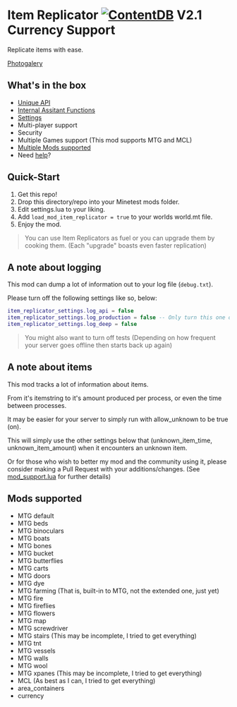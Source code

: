 # Item Replicator [![ContentDB](https://content.minetest.net/packages/ApolloX/item_replicator/shields/downloads/)](https://content.minetest.net/packages/ApolloX/item_replicator/) V2.1 Currency Support

Replicate items with ease.

[Photogalery](PHOTOS.md)

## What's in the box

* [Unique API](API.md)
* [Internal Assitant Functions](INTERNALS.md)
* [Settings](SETTINGS.md)
* Multi-player support
* Security
* Multiple Games support (This mod supports MTG and MCL)
* [Multiple Mods supported](mod_support.lua)
* Need [help](HELP.md)?

## Quick-Start

1. Get this repo!
2. Drop this directory/repo into your Minetest mods folder.
3. Edit settings.lua to your liking.
4. Add `load_mod_item_replicator = true` to your worlds world.mt file.
5. Enjoy the mod.

> You can use Item Replicators as fuel or you can upgrade them by cooking them. (Each "upgrade" boasts even faster replication)

## A note about logging

This mod can dump a lot of information out to your log file (`debug.txt`).

Please turn off the following settings like so, below:

```lua
item_replicator_settings.log_api = false
item_replicator_settings.log_production = false -- Only turn this one off if really needed
item_replicator_settings.log_deep = false
```

> You might also want to turn off tests (Depending on how frequent your server goes offline then starts back up again)

## A note about items

This mod tracks a lot of information about items.

From it's itemstring to it's amount produced per process, or even the time between processes.

It may be easier for your server to simply run with allow_unknown to be true (on).

This will simply use the other settings below that (unknown_item_time, unknown_item_amount) when it encounters an unknown item.

Or for those who wish to better my mod and the community using it, please consider making a Pull Request with your additions/changes.
(See [mod_support.lua](mod_support.lua) for further details)

## Mods supported

* MTG default
* MTG beds
* MTG binoculars
* MTG boats
* MTG bones
* MTG bucket
* MTG butterflies
* MTG carts
* MTG doors
* MTG dye
* MTG farming (That is, built-in to MTG, not the extended one, just yet)
* MTG fire
* MTG fireflies
* MTG flowers
* MTG map
* MTG screwdriver
* MTG stairs (This may be incomplete, I tried to get everything)
* MTG tnt
* MTG vessels
* MTG walls
* MTG wool
* MTG xpanes (This may be incomplete, I tried to get everything)
* MCL (As best as I can, I tried to get everything)
* area_containers
* currency
